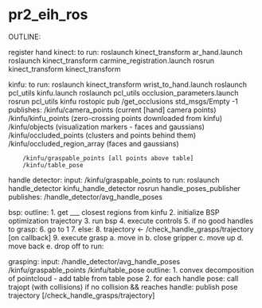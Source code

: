 pr2_eih_ros
===========

OUTLINE:

register hand kinect:
	 to run:
		roslaunch kinect_transform ar_hand.launch
		roslaunch kinect_transform carmine_registration.launch
		rosrun kinect_transform kinect_transform

kinfu:
	to run:
		roslaunch kinect_transform wrist_to_hand.launch
		roslaunch pcl_utils kinfu.launch
		roslaunch pcl_utils occlusion_parameters.launch
		rosrun pcl_utils kinfu
		rostopic pub /get_occlusions std_msgs/Empty -1
	publishes:
		/kinfu/camera_points (current [hand] camera points)
		/kinfu/kinfu_points (zero-crossing points downloaded from kinfu)
		/kinfu/objects (visualization markers - faces and gaussians)
		/kinfu/occluded_points (clusters and points behind them)
		/kinfu/occluded_region_array (faces and gaussians)

		/kinfu/graspable_points [all points above table]
		/kinfu/table_pose

handle detector:
       input:
		/kinfu/graspable_points
       to run:
		roslaunch handle_detector kinfu_handle_detector
		rosrun handle_poses_publisher
       publishes:
		/handle_detector/avg_handle_poses

bsp:
	outline:
		1. get ___ closest regions from kinfu
		2. initialize BSP optimization trajectory
		3. run bsp
		4. execute controls
		5. if no good handles to grasp:
		    6. go to 1
		7. else:
		   8. trajectory <- /check_handle_grasps/trajectory [on callback]
		   9. execute grasp
		      a. move in
		      b. close gripper
		      c. move up
		      d. move back
		      e. drop off
	to run:
		
	   
grasping:
	input:
		/handle_detector/avg_handle_poses
		/kinfu/graspable_points
		/kinfu/table_pose
	outline:
		1. convex decomposition of pointcloud - add table from table pose
		2. for each handle pose:
		   call trajopt (with collisions)
		   if no collision && reaches handle:
		      publish pose trajectory [/check_handle_grasps/trajectory]
